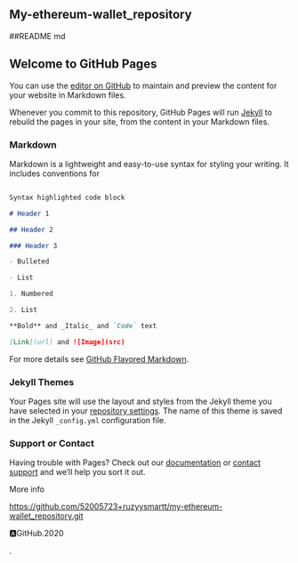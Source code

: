 ## My-ethereum-wallet_repository

##README md

## Welcome to GitHub Pages

You can use the [editor on GitHub](https://github.com/52005723+ruzyysmartt/My-ethereum-wallet_repository/edit/master/README.md) to maintain and preview the content for your website in Markdown files.

Whenever you commit to this repository, GitHub Pages will run [Jekyll](https://jekyllrb.com/ruzyysmartt/My-ethereum-wallet_repository) to rebuild the pages in your site, from the content in your Markdown files.

### Markdown

Markdown is a lightweight and easy-to-use syntax for styling your writing. It includes conventions for

```markdown

Syntax highlighted code block

# Header 1

## Header 2

### Header 3

- Bulleted

- List

1. Numbered

2. List

**Bold** and _Italic_ and `Code` text

[Link](url) and ![Image](src)

```

For more details see [GitHub Flavored Markdown](https://guides.github.com/52005723+ruzyysmartt/My-ethereum-wallet_repository/features/mastering-markdown/).

### Jekyll Themes

Your Pages site will use the layout and styles from the Jekyll theme you have selected in your [repository settings](https://github.com/52005723+ruzyysmartt/My-ethereum-wallet_repository.git/settings). The name of this theme is saved in the Jekyll `_config.yml` configuration file.

### Support or Contact

Having trouble with Pages? Check out our [documentation](https://help.github.com/52005723+ruzyysmartt/my-ethereum-wallet_repository/categories/github-pages-basics/) or [contact support](https://github.com/ruzyysmartt/contact) and we’ll help you sort it out.

 More info

 https://github.com/52005723+ruzyysmartt/my-ethereum-wallet_repository.git

 🅰️GitHub.2020

 

.

